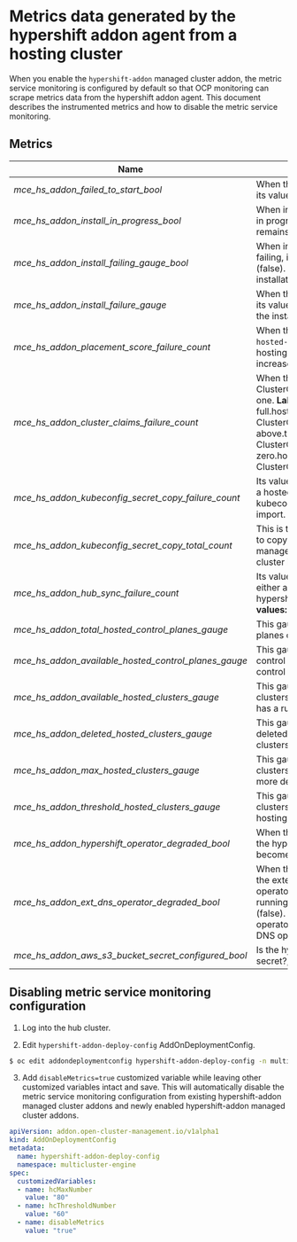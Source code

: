 # Metrics data generated by the hypershift addon agent from a hosting cluster

When you enable the `hypershift-addon` managed cluster addon, the metric service monitoring is configured by default so that OCP monitoring can scrape metrics data from the hypershift addon agent. This document describes the instrumented metrics and how to disable the metric service monitoring.

## Metrics

| **Name** | **Description** | 
| --- | --- |
| *mce_hs_addon_failed_to_start_bool* | When the hypershift-addon agent controller fails to start, its value becomes 1 (true), otherwise it remains 0 (false). |
| *mce_hs_addon_install_in_progress_bool* | When installation or upgrade of the hypershift operator is in progress, its value becomes 1 (true). Otherwise it remains 0 (false). |
| *mce_hs_addon_install_failing_gauge_bool* | When installation or upgrade of the hypershift operator is failing, its value becomes 1 (true). Otherwise it remains 0 (false). When the installation fails, the agent tries the installation again every 2 minutes until successful. |
| *mce_hs_addon_install_failure_gauge* | When the hypershift operator installation or upgrade fails, its value increases. The value resets to zero upon when the installation or upgrade completes successfully. |
| *mce_hs_addon_placement_score_failure_count* | When the hypershift operator fails to create or update the `hosted-clusters-score` AddOnPlacementScore in the hosting cluster's namespace on the hub cluster, its value increases by one for each failure. See [here](https://github.com/stolostron/hypershift-addon-operator/blob/main/docs/scheduling_hosted_cluster.md) for more detail.|
| *mce_hs_addon_cluster_claims_failure_count* | When the hypershift operator fails to create or update a ClusterClaim on the hosting cluster, its value increases by one.   **Label values:** *full-hc* for full.hostedclustercount.hypershift.openshift.io ClusterClaim, *threshold-hs* for above.threshold.hostedclustercount.hypershift.openshift.io ClusterClaim, *zero-hc* for zero.hostedclustercount.hypershift.openshift.io ClusterClaim. See [here](https://github.com/stolostron/hypershift-addon-operator/blob/main/docs/scheduling_hosted_cluster.md) for more detail.|
| *mce_hs_addon_kubeconfig_secret_copy_failure_count* | Its value increases everytime the addon agent fails to copy a hosted cluster's kubeconfig (external-managed-kubeconfig) into its klusterlet namespace for cluster import. |
| *mce_hs_addon_kubeconfig_secret_copy_total_count* | This is the total number of times the addon agent attempts to copy a hosted cluster's kubeconfig (external-managed-kubeconfig) into its klusterlet namespace for cluster import. |
| *mce_hs_addon_hub_sync_failure_count* | Its value increases everytime the addon agent fails to read either a secret or configmap that are necessary for the hypershift operator installation from the hub cluster.   **Label values:** *secret*, *configmap* |
| *mce_hs_addon_total_hosted_control_planes_gauge* | This gauge indicates the total number of hosted control planes on the hosting cluster. |
| *mce_hs_addon_available_hosted_control_planes_gauge* | This gauge indicates the number of available hosted control planes on the hosting cluster. An available hosted control plane has a running kube API server. |
| *mce_hs_addon_available_hosted_clusters_gauge* | This gauge indicates the number of available hosted clusters on the hosting cluster. An available hosted cluster has a running kube API server as well as worker nodes. |
| *mce_hs_addon_deleted_hosted_clusters_gauge* | This gauge indicates the number of hosted clusters being deleted on the hosting cluster. These are the hosted clusters with a deletion timestamp. |
| *mce_hs_addon_max_hosted_clusters_gauge* | This gauge indicates the maximum number of hosted clusters to be allowed on the hosting cluster. See [here](https://github.com/stolostron/hypershift-addon-operator/blob/main/docs/advanced/scheduling_hosted_cluster.md#overriding-the-maximum-and-threshold-number-of-hosted-clusters) for more detail. |
| *mce_hs_addon_threshold_hosted_clusters_gauge* | This gauge indicates the threshold number of hosted clusters before reaching the maximum number on the hosting cluster. See [here](https://github.com/stolostron/hypershift-addon-operator/blob/main/docs/advanced/scheduling_hosted_cluster.md#overriding-the-maximum-and-threshold-number-of-hosted-clusters) for more detail. |
| *mce_hs_addon_hypershift_operator_degraded_bool* | When the hypershift-addon agent controller detects that the hypershift operator is not currently running, its value becomes 1 (true). Otherwise it remains 0 (false). |
| *mce_hs_addon_ext_dns_operator_degraded_bool* | When the hypershift-addon agent controller detects that the external DNS feature is enabled for the hypershift operator but the external DNS operator is not currently running, its value becomes 1 (true). Otherwise it remains 0 (false). If external DNS is not configured for the hypershift operator, this returns -1 to indicate that the the external DNS operator status is not applicable. |
| *mce_hs_addon_aws_s3_bucket_secret_configured_bool* | Is the hypershift operator installed with AWS S3 bucket secret?, 1 (true). 0 (false). |

## Disabling metric service monitoring configuration

1. Log into the hub cluster.

2. Edit `hypershift-addon-deploy-config` AddOnDeploymentConfig.

```bash
$ oc edit addondeploymentconfig hypershift-addon-deploy-config -n multicluster-engine
```

3. Add `disableMetrics=true` customized variable while leaving other customized variables intact and save. This will automatically disable the metric service monitoring configuration from existing hypershift-addon managed cluster addons and newly enabled hypershift-addon managed cluster addons.

```yaml
apiVersion: addon.open-cluster-management.io/v1alpha1
kind: AddOnDeploymentConfig
metadata:
  name: hypershift-addon-deploy-config
  namespace: multicluster-engine
spec:
  customizedVariables:
  - name: hcMaxNumber
    value: "80"
  - name: hcThresholdNumber
    value: "60"
  - name: disableMetrics
    value: "true"
```

